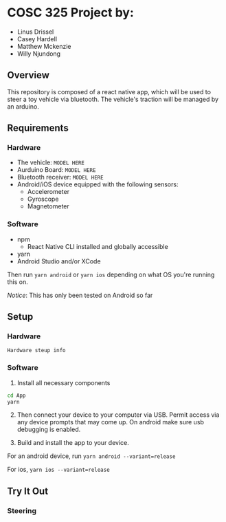 # COSC 325 Project by:

- Linus Drissel
- Casey Hardell
- Matthew Mckenzie
- Willy Njundong

## Overview

This repository is composed of a react native app, which will be used to steer a toy vehicle via bluetooth. The vehicle's traction will be managed by an arduino.

## Requirements

### Hardware

- The vehicle: `MODEL HERE`
- Aurduino Board: `MODEL HERE`
- Bluetooth receiver: `MODEL HERE`
- Android/iOS device equipped with the following sensors:
  - Accelerometer
  - Gyroscope
  - Magnetometer

### Software

- npm
  - React Native CLI installed and globally accessible
- yarn
- Android Studio and/or XCode

Then run `yarn android` or `yarn ios` depending on what OS you're running this on.

_Notice_: This has only been tested on Android so far

## Setup

### Hardware

```
Hardware steup info
```

### Software

1. Install all necessary components

```bash
cd App
yarn
```

2. Then connect your device to your computer via USB. Permit access via any device prompts that may come up. On android make sure usb debugging is enabled.

3) Build and install the app to your device.

For an android device, run `yarn android --variant=release`

For ios, `yarn ios --variant=release`

## Try It Out

### Steering
